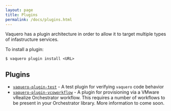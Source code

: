 ```yaml
---
layout: page
title: Plugins
permalink: /docs/plugins.html
---
```


Vaquero has a plugin architecture in order to allow it to target multiple
types of infastructure services.

To install a plugin:

```
$ vaquero plugin install <URL>
```

## Plugins

- [`vaquero-plugin-test`](plugins/test.html) - A test plugin for verifying `vaquero` code behavior
- [`vaquero-plugin-vcoworkflow`](plugins/vcoworkflow.html) - A plugin for provisioning via a VMware vRealize Orchestrator workflow. This requires a number of workflows to be present in your Orchestrator library. More information to come soon.
